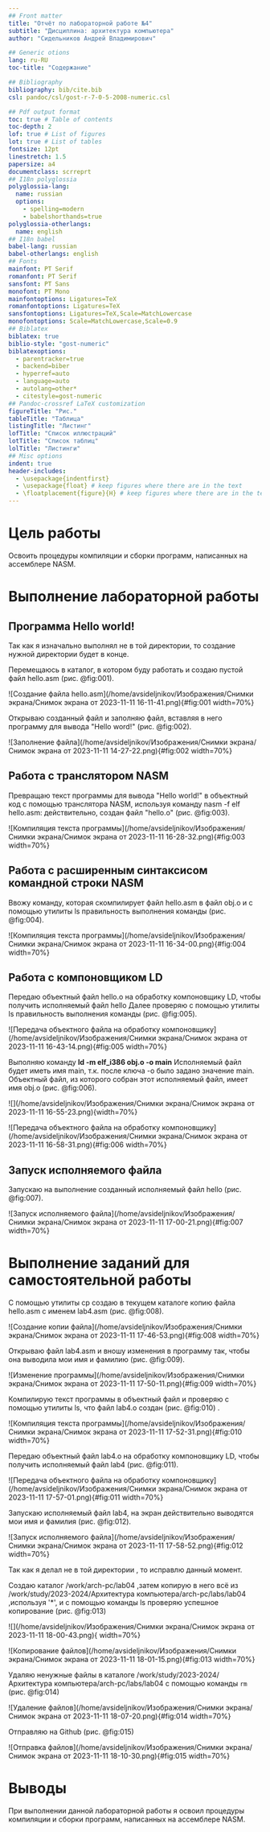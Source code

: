 ```yaml
---
## Front matter
title: "Отчёт по лабораторной работе №4"
subtitle: "Дисциплина: архитектура компьютера"
author: "Сидельников Андрей Владимирович"

## Generic otions
lang: ru-RU
toc-title: "Содержание"

## Bibliography
bibliography: bib/cite.bib
csl: pandoc/csl/gost-r-7-0-5-2008-numeric.csl

## Pdf output format
toc: true # Table of contents
toc-depth: 2
lof: true # List of figures
lot: true # List of tables
fontsize: 12pt
linestretch: 1.5
papersize: a4
documentclass: scrreprt
## I18n polyglossia
polyglossia-lang:
  name: russian
  options:
	- spelling=modern
	- babelshorthands=true
polyglossia-otherlangs:
  name: english
## I18n babel
babel-lang: russian
babel-otherlangs: english
## Fonts
mainfont: PT Serif
romanfont: PT Serif
sansfont: PT Sans
monofont: PT Mono
mainfontoptions: Ligatures=TeX
romanfontoptions: Ligatures=TeX
sansfontoptions: Ligatures=TeX,Scale=MatchLowercase
monofontoptions: Scale=MatchLowercase,Scale=0.9
## Biblatex
biblatex: true
biblio-style: "gost-numeric"
biblatexoptions:
  - parentracker=true
  - backend=biber
  - hyperref=auto
  - language=auto
  - autolang=other*
  - citestyle=gost-numeric
## Pandoc-crossref LaTeX customization
figureTitle: "Рис."
tableTitle: "Таблица"
listingTitle: "Листинг"
lofTitle: "Список иллюстраций"
lotTitle: "Список таблиц"
lolTitle: "Листинги"
## Misc options
indent: true
header-includes:
  - \usepackage{indentfirst}
  - \usepackage{float} # keep figures where there are in the text
  - \floatplacement{figure}{H} # keep figures where there are in the text
---
```


# Цель работы

 Освоить процедуры компиляции и сборки программ, написанных на ассемблере NASM.
 
# Выполнение лабораторной работы

## Программа Hello world!

Так как я изначально выполнял не в той директории, то создание нужной директории будет в конце.

Перемещаюсь в каталог, в котором буду работать и создаю пустой файл hello.asm (рис. @fig:001). 

![Создание файла hello.asm](/home/avsideljnikov/Изображения/Снимки экрана/Снимок экрана от 2023-11-11 16-11-41.png){#fig:001 width=70%}

Открываю созданный файл и заполняю файл, вставляя в него программу для вывода "Hello word!" (рис. @fig:002).

![Заполнение файла](/home/avsideljnikov/Изображения/Снимки экрана/Снимок экрана от 2023-11-11 14-27-22.png){#fig:002 width=70%}

## Работа с транслятором NASM

Превращаю текст программы для вывода "Hello world!" в объектный код с помощью транслятора NASM, используя команду nasm -f elf hello.asm: действительно, создан файл "hello.o" (рис. @fig:003).

![Компиляция текста программы](/home/avsideljnikov/Изображения/Снимки экрана/Снимок экрана от 2023-11-11 16-28-32.png){#fig:003 width=70%}

## Работа с расширенным синтаксисом командной строки NASM

Ввожу команду, которая скомпилирует файл hello.asm в файл obj.o и  с помощью утилиты ls правильность выполнения команды (рис. @fig:004).

![Компиляция текста программы](/home/avsideljnikov/Изображения/Снимки экрана/Снимок экрана от 2023-11-11 16-34-00.png){#fig:004 width=70%}

## Работа с компоновщиком LD

Передаю объектный файл hello.o на обработку компоновщику LD, чтобы получить исполняемый файл hello Далее проверяю с помощью утилиты ls правильность выполнения команды (рис. @fig:005). 

![Передача объектного файла на обработку компоновщику](/home/avsideljnikov/Изображения/Снимки экрана/Снимок экрана от 2023-11-11 16-43-14.png){#fig:005 width=70%}

Выполняю команду **ld -m elf_i386 obj.o -o main** Исполняемый файл будет иметь имя main, т.к. после ключа -о было задано значение main. Объектный файл, из которого собран этот исполняемый файл, имеет имя obj.o (рис. @fig:006).

![](/home/avsideljnikov/Изображения/Снимки экрана/Снимок экрана от 2023-11-11 16-55-23.png){width=70%}

![Передача объектного файла на обработку компоновщику](/home/avsideljnikov/Изображения/Снимки экрана/Снимок экрана от 2023-11-11 16-58-31.png){#fig:006 width=70%}

## Запуск исполняемого файла

Запускаю на выполнение созданный исполняемый файл hello (рис. @fig:007).

![Запуск исполняемого файла](/home/avsideljnikov/Изображения/Снимки экрана/Снимок экрана от 2023-11-11 17-00-21.png){#fig:007 width=70%}

# Выполнение заданий для самостоятельной работы

С помощью утилиты cp создаю в текущем каталоге копию файла hello.asm с именем lab4.asm (рис. @fig:008).

![Создание копии файла](/home/avsideljnikov/Изображения/Снимки экрана/Снимок экрана от 2023-11-11 17-46-53.png){#fig:008 width=70%}

Открываю файл lab4.asm и вношу изменения в программу так, чтобы она выводила мои имя и фамилию (рис. @fig:009).

![Изменение программы](/home/avsideljnikov/Изображения/Снимки экрана/Снимок экрана от 2023-11-11 17-50-11.png){#fig:009 width=70%}

Компилирую текст программы в объектный файл и проверяю с помощью утилиты ls, что файл lab4.o создан (рис. @fig:010) .

![Компиляция текста программы](/home/avsideljnikov/Изображения/Снимки экрана/Снимок экрана от 2023-11-11 17-52-31.png){#fig:010 width=70%}

Передаю объектный файл lab4.o на обработку компоновщику LD, чтобы получить исполняемый файл lab4 (рис. @fig:011). 

![Передача объектного файла на обработку компоновщику](/home/avsideljnikov/Изображения/Снимки экрана/Снимок экрана от 2023-11-11 17-57-01.png){#fig:011 width=70%}

Запускаю исполняемый файл lab4, на экран действительно выводятся мои имя и фамилия (рис. @fig:012).

![Запуск исполняемого файла](/home/avsideljnikov/Изображения/Снимки экрана/Снимок экрана от 2023-11-11 17-58-52.png){#fig:012 width=70%}

Так как я делал не в той директории , то исправлю данный момент.

Создаю каталог /work/arch-pc/lab04 ,затем копирую в него всё из /work/study/2023-2024/Архитектура компьютера/arch-pc/labs/lab04 ,используя '*', и с помощью команды ls проверяю успешное копирование (рис. @fig:013)

![](/home/avsideljnikov/Изображения/Снимки экрана/Снимок экрана от 2023-11-11 18-00-43.png){ width=70%}

![Копирование файлов](/home/avsideljnikov/Изображения/Снимки экрана/Снимок экрана от 2023-11-11 18-01-15.png){#fig:013 width=70%}

Удаляю ненужные файлы в каталоге /work/study/2023-2024/Архитектура компьютера/arch-pc/labs/lab04 с помощью команды `rm` (рис. @fig:014)

![Удаление файлов](/home/avsideljnikov/Изображения/Снимки экрана/Снимок экрана от 2023-11-11 18-07-20.png){#fig:014 width=70%}

Отправляю на Github (рис. @fig:015)

![Отправка файлов](/home/avsideljnikov/Изображения/Снимки экрана/Снимок экрана от 2023-11-11 18-10-30.png){#fig:015 width=70%}

# Выводы

При выполнении данной лабораторной работы я освоил процедуры компиляции и сборки программ, написанных на ассемблере NASM.

